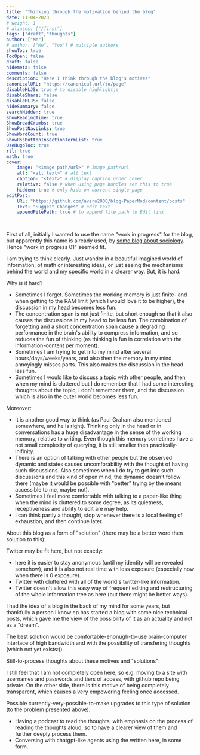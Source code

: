 ```yaml
---
title: "Thinking through the motivation behind the blog"
date: 11-04-2023
# weight: 1
# aliases: ["/first"]
tags: ["draft","thoughts"]
author: ["Me"]
# author: ["Me", "You"] # multiple authors
showToc: true
TocOpen: false
draft: false
hidemeta: false
comments: false
description: "Here I think through the blog's motives"
canonicalURL: "https://canonical.url/to/page"
disableHLJS: true # to disable highlightjs
disableShare: false
disableHLJS: false
hideSummary: false
searchHidden: true
ShowReadingTime: true
ShowBreadCrumbs: true
ShowPostNavLinks: true
ShowWordCount: true
ShowRssButtonInSectionTermList: true
UseHugoToc: true
rtl: true
math: true
cover:
    image: "<image path/url>" # image path/url
    alt: "<alt text>" # alt text
    caption: "<text>" # display caption under cover
    relative: false # when using page bundles set this to true
    hidden: true # only hide on current single page
editPost:
    URL: "https://github.com/aviro2000/blog-PaperMod/content/posts"
    Text: "Suggest Changes" # edit text
    appendFilePath: true # to append file path to Edit link

---
```


First of all, initially I wanted to use the name "work in progress" for the blog, but apparently this name is already used, by [some blog about sociology](http://www.wipsociology.org/). Hence "work in progress 01" seemed fit.

I am trying to think clearly. Just wander in a beautiful imagined world of information, of math or interesting ideas, or just seeing the mechanisms behind the world and my specific world in a clearer way. But, it is hard. 

Why is it hard?
- Sometimes I forget. Sometimes the working memory is just finite- and when getting to the RAM limit (which I would love it to be higher), the discussion in my head becomes less fun.
- The concentration span is not just finite, but short enough so that it also causes the discussions in my head to be less fun. The combination of forgetting and a short concentration span cause a degrading performance in the brain's ability to compress information, and so reduces the fun of thinking (as thinking is fun in correlation with the information-content per moment).
- Sometimes I am trying to get into my mind after several hours/days/weeks/years, and also then the memory in my mind annoyingly misses parts. This also makes the discussion in the head less fun.
- Sometimes I would like to discuss a topic with other people, and then when my mind is cluttered but I do remember that I had some interesting thoughts about the topic, I don't remember them, and the discussion which is also in the outer world becomes less fun.

Moreover:
- It is another good way to think (as Paul Graham also mentioned somewhere, and he is right). Thinking only in the head or in conversations has a huge disadvantage in the sense of the working memory, relative to writing. Even though this memory sometimes have a not small complexity of querying, it is still smaller then practically-inifinity.
- There is an option of talking with other people but the observed dynamic and states causes uncomforability with the thought of having such discussions. Also sometimes when I do try to get into such discussions and this kind of open mind, the dynamic doesn't follow there (maybe it would be possible with "better" trying by the means accessible to me, maybe not).
- Sometimes I feel more comfortable with talking to a paper-like thing when the mind is cluttered to some degree, as its quietness, receptiveness and ability to edit are may help.
- I can think partly a thought, stop whenever there is a local feeling of exhaustion, and then continue later.

About this blog as a form of "solution" (there may be a better word then solution to this):

Twitter may be fit here, but not exactly:
 - here it is easier to stay anonymous (until my identity will be revealed somehow), and it is also not real time with less exposure (especially now when there is 0 exposure). 
 - Twitter with cluttered with all of the world's twitter-like information.
 - Twitter doesn't allow this easy way of frequent editing and restructuring of the whole information tree as here (but there might be better ways).

I had the idea of a blog in the back of my mind for some years, but thankfully a person I know ep has started a blog with some nice technical posts, which gave me the view of the possibility of it as an actuality and not as a "dream".

The best solution would be comfortable-enonugh-to-use brain-computer interface of high bandwidth and with the possibility of transfering thoughts (which not yet exists:)).

Still-to-process thoughts about these motives and "solutions":

I still feel that I am not completely open here, so e.g. moving to a site with usernames and passwords and tiers of access, with github repo being private. On the other side, there is this motive of being completely transparent, which causes a very empowering feeling once accessed.

Possible currently-very-possible-to-make upgrades to this type of solution (to the problem presented above):
- Having a podcast to read the thoughts, with emphasis on the process of reading the thoughts aloud, so to have a clearer view of them and further deeply process them.
- Conversing with chatgpt-like agents using the written here, in some form.

